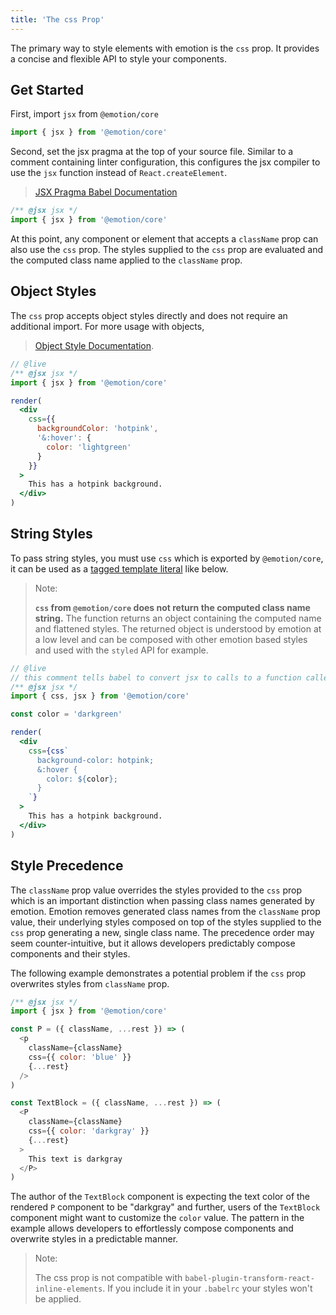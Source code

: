 ```yaml
---
title: 'The css Prop'
---
```


The primary way to style elements with emotion is the `css` prop. It provides a concise and flexible API to style your components.

## Get Started

First, import `jsx` from `@emotion/core` 

```js
import { jsx } from '@emotion/core'
```

Second, set the jsx pragma at the top of your source file. Similar to a comment containing linter configuration, this configures the jsx compiler to use the `jsx` function instead of `React.createElement`.

> [JSX Pragma Babel Documentation](https://babeljs.io/docs/en/babel-plugin-transform-react-jsx#pragma)

```js
/** @jsx jsx */
import { jsx } from '@emotion/core'
```

At this point, any component or element that accepts a `className` prop can also use the `css` prop. The styles supplied to the `css` prop are evaluated and the computed class name applied to the `className` prop. 

## Object Styles

The `css` prop accepts object styles directly and does not require an additional import. For more usage with objects, 

> [Object Style Documentation](/docs/object-styles.md).

```jsx
// @live
/** @jsx jsx */
import { jsx } from '@emotion/core'

render(
  <div
    css={{
      backgroundColor: 'hotpink',
      '&:hover': {
        color: 'lightgreen'
      }
    }}
  >
    This has a hotpink background.
  </div>
)
```

## String Styles

To pass string styles, you must use `css` which is exported by `@emotion/core`, it can be used as a [tagged template literal](https://developer.mozilla.org/en-US/docs/Web/JavaScript/Reference/Template_literals) like below.

> Note:
>
> **`css` from `@emotion/core` does not return the computed class name string.**  The function returns an object containing the computed name and flattened styles. The returned object is understood by emotion at a low level and can be composed with other emotion based styles and used with the `styled` API for example.

```jsx
// @live
// this comment tells babel to convert jsx to calls to a function called jsx instead of React.createElement
/** @jsx jsx */
import { css, jsx } from '@emotion/core'

const color = 'darkgreen'

render(
  <div
    css={css`
      background-color: hotpink;
      &:hover {
        color: ${color};
      }
    `}
  >
    This has a hotpink background.
  </div>
)
```

## Style Precedence

The `className` prop value overrides the styles provided to the `css` prop which is an important distinction when passing class names generated by emotion. Emotion removes generated class names from the `className` prop value, their underlying styles composed on top of the styles supplied to the `css` prop generating a new, single class name. The precedence order may seem counter-intuitive, but it allows developers predictably compose components and their styles.

The following example demonstrates a potential problem if the `css` prop overwrites styles from `className` prop.

```js
/** @jsx jsx */
import { jsx } from '@emotion/core'

const P = ({ className, ...rest }) => (
  <p
    className={className}
    css={{ color: 'blue' }}
    {...rest}
  />
)

const TextBlock = ({ className, ...rest }) => (
  <P
    className={className}
    css={{ color: 'darkgray' }}
    {...rest}
  >
    This text is darkgray
  </P>
)
```

The author of the `TextBlock` component is expecting the text color of the rendered `P` component to be "darkgray" and further, users of the `TextBlock` component might want to customize the `color` value. The pattern in the example allows developers to effortlessly compose components and overwrite styles in a predictable manner. 

> Note:
>
> The css prop is not compatible with `babel-plugin-transform-react-inline-elements`. If you include it in your `.babelrc` your styles won't be applied.

